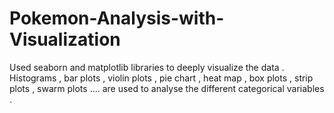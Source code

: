 # Pokemon-Analysis-with-Visualization
Used seaborn and matplotlib libraries to deeply visualize the data .
Histograms , bar plots , violin plots , pie chart , heat map , box plots , strip plots , swarm plots ....
are used to analyse the different categorical variables .
